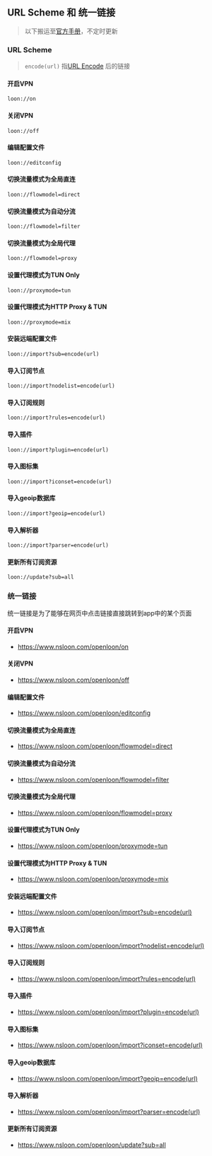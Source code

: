 ## URL Scheme 和 统一链接

> 以下搬运至[官方手册](https://loon0x00.github.io/LoonManual/#/cn/scheme)，不定时更新

### URL Scheme

> `encode(url)` 指[URL Encode](https://www.jyshare.com/front-end/695/) 后的链接

#### 开启VPN 
`loon://on`

#### 关闭VPN
`loon://off`

#### 编辑配置文件
`loon://editconfig`

#### 切换流量模式为全局直连
`loon://flowmodel=direct`

#### 切换流量模式为自动分流
`loon://flowmodel=filter`

#### 切换流量模式为全局代理
`loon://flowmodel=proxy`

#### 设置代理模式为TUN Only
`loon://proxymode=tun`

#### 设置代理模式为HTTP Proxy & TUN
`loon://proxymode=mix`

#### 安装远端配置文件
`loon://import?sub=encode(url)`

#### 导入订阅节点
`loon://import?nodelist=encode(url)`

#### 导入订阅规则
`loon://import?rules=encode(url)`

#### 导入插件
`loon://import?plugin=encode(url)`

#### 导入图标集
`loon://import?iconset=encode(url)`

#### 导入geoip数据库
`loon://import?geoip=encode(url)`

#### 导入解析器
`loon://import?parser=encode(url)`

#### 更新所有订阅资源
`loon://update?sub=all`

### 统一链接
统一链接是为了能够在网页中点击链接直接跳转到app中的某个页面

#### 开启VPN 
- https://www.nsloon.com/openloon/on

#### 关闭VPN
- https://www.nsloon.com/openloon/off

#### 编辑配置文件
- https://www.nsloon.com/openloon/editconfig

#### 切换流量模式为全局直连
- https://www.nsloon.com/openloon/flowmodel=direct

#### 切换流量模式为自动分流
- https://www.nsloon.com/openloon/flowmodel=filter

#### 切换流量模式为全局代理
- https://www.nsloon.com/openloon/flowmodel=proxy

#### 设置代理模式为TUN Only
- https://www.nsloon.com/openloon/proxymode=tun

#### 设置代理模式为HTTP Proxy & TUN
- https://www.nsloon.com/openloon/proxymode=mix

#### 安装远端配置文件
- https://www.nsloon.com/openloon/import?sub=encode(url)

#### 导入订阅节点
- https://www.nsloon.com/openloon/import?nodelist=encode(url)

#### 导入订阅规则
- https://www.nsloon.com/openloon/import?rules=encode(url)

#### 导入插件
- https://www.nsloon.com/openloon/import?plugin=encode(url)

#### 导入图标集
- https://www.nsloon.com/openloon/import?iconset=encode(url)

#### 导入geoip数据库
- https://www.nsloon.com/openloon/import?geoip=encode(url)

#### 导入解析器
- https://www.nsloon.com/openloon/import?parser=encode(url)

#### 更新所有订阅资源
- https://www.nsloon.com/openloon/update?sub=all